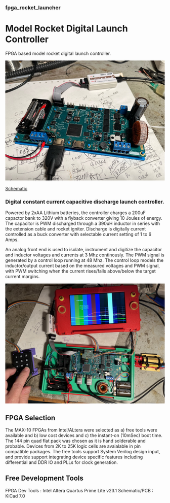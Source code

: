 ### fpga_rocket_launcher

# Model Rocket Digital Launch Controller

FPGA based model rocket digital launch controller.

![Assembled and testing](pcb_v0_8_assy.jpg "Digital Launch Controller Prototype")

[Schematic](fpga_blaster_schem_v0_8.pdf)

### Digital constant current capacitive discharge launch controller.

Powered by 2xAA Lithium batteries, the controller charges a 200uF capactor bank to 320V with a flyback converter giving 10 Joules of energy.
The capacitor is PWM discharged through a 390uH inductor in series with the extension cable and rocket igniter.
Discharge is digitally current controlled as a buck converter with selectable current setting of 1 to 6 Amps.

An analog front end is used to isolate, instrument and digitize the capacitor and inductor voltages and currents at 3 Mhz continously. 
The PWM signal is generated by a control loop running at 48 Mhz. The control loop models the inductor/output current based on the measured voltages
and PWM signal, with PWM switching when the current rises/falls above/below the target current margins.

![Integrated in 3D box with VGA display](launch_op1.jpg "Integrated with VGA display")

## FPGA Selection

The MAX-10 FPGAs from Intel/ALtera were selected as a) free tools were available and b) low cost devices and c) the instant-on (10mSec) boot time.
The 144 pin quad flat pack was chosen as it is hand solderable and probable. Devices from 2K to 25K logic cells are avaialable in pin compatible packages.
The free tools support System Verilog design input, and provide support integrating device specific features including differential and DDR IO and PLLs for clock generation. 

## Free Development Tools 

FPGA Dev Tools : Intel Altera Quartus Prime Lite v23.1
Schematic/PCB  : KiCad 7.0






